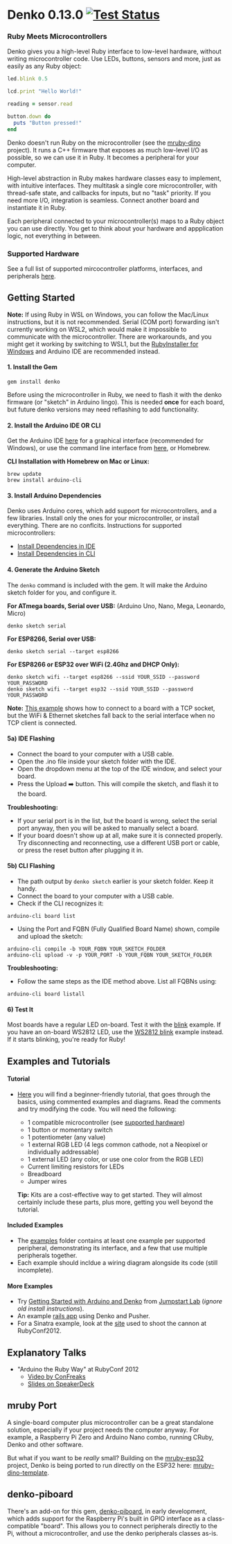 # Denko 0.13.0 [![Test Status](https://github.com/denko-rb/denko/actions/workflows/ruby.yml/badge.svg)](https://github.com/denko-rb/denko/actions/workflows/ruby.yml)
### Ruby Meets Microcontrollers
Denko gives you a high-level Ruby interface to low-level hardware, without writing microcontroller code. Use LEDs, buttons, sensors and more, just as easily as any Ruby object:

````ruby
led.blink 0.5

lcd.print "Hello World!"

reading = sensor.read

button.down do
  puts "Button pressed!"
end
````

Denko doesn't run Ruby on the microcontroller (see the [mruby-dino](#mruby) project). It runs a C++ firmware that exposes as much low-level I/O as possible, so we can use it in Ruby. It becomes a peripheral for your computer.

High-level abstraction in Ruby makes hardware classes easy to implement, with intuitive interfaces. They multitask a single core microcontroller, with thread-safe state, and callbacks for inputs, but no "task" priority. If you need more I/O, integration is seamless. Connect another board and instantiate it in Ruby.

Each peripheral connected to your microcontroller(s) maps to a Ruby object you can use directly. You get to think about your hardware and appplication logic, not everything in between.

### Supported Hardware

See a full list of supported mircocontroller platforms, interfaces, and peripherals [here](HARDWARE.md).

## Getting Started

**Note:** If using Ruby in WSL on Windows, you can follow the Mac/Linux instructions, but it is not recommended. Serial (COM port) forwarding isn't currently working on WSL2, which would make it impossible to communicate with the microcontroller. There are workarounds, and you might get it working by switching to WSL1, but the [RubyInstaller for Windows](https://rubyinstaller.org/) and Arduino IDE are recommended instead.

#### 1. Install the Gem
```shell
gem install denko
```

Before using the microcontroller in Ruby, we need to flash it with the denko firmware (or "sketch" in Arduino lingo). This is needed **once** for each board, but future denko versions may need reflashing to add functionality.

#### 2. Install the Arduino IDE OR CLI

Get the Arduino IDE [here](http://arduino.cc/en/Main/Software) for a graphical interface (recommended for Windows), or use the command line interface from [here](https://github.com/arduino/arduino-cli/releases), or Homebrew.

**CLI Installation with Homebrew on Mac or Linux:**
````shell
brew update
brew install arduino-cli
````

#### 3. Install Arduino Dependencies
Denko uses Arduino cores, which add support for microcontrollers, and a few libraries. Install only the ones for your microcontroller, or install everything. There are no conflcits. Instructions for supported microcontrollers:
  * [Install Dependencies in IDE](DEPS_IDE.md) 
  * [Install Dependencies in CLI](DEPS_CLI.md) 

#### 4. Generate the Arduino Sketch
The `denko` command is included with the gem. It will make the Arduino sketch folder for you, and configure it.

**For ATmega boards, Serial over USB:** (Arduino Uno, Nano, Mega, Leonardo, Micro)
```shell
denko sketch serial
````

**For ESP8266, Serial over USB:**
```shell
denko sketch serial --target esp8266
````

**For ESP8266 or ESP32 over WiFi (2.4Ghz and DHCP Only):**
```shell
denko sketch wifi --target esp8266 --ssid YOUR_SSID --password YOUR_PASSWORD
denko sketch wifi --target esp32 --ssid YOUR_SSID --password YOUR_PASSWORD
````

**Note:** [This example](examples/connection/tcp.rb) shows how to connect to a board with a TCP socket, but the WiFi & Ethernet sketches fall back to the serial interface when no TCP client is connected.

#### 5a) IDE Flashing

* Connect the board to your computer with a USB cable.
* Open the .ino file inside your sketch folder with the IDE.
* Open the dropdown menu at the top of the IDE window, and select your board.
* Press the Upload :arrow_right: button. This will compile the sketch, and flash it to the board.

**Troubleshooting:**
* If your serial port is in the list, but the board is wrong, select the serial port anyway, then you will be asked to manually select a board.
* If your board doesn't show up at all, make sure it is connected properly. Try disconnecting and reconnecting, use a different USB port or cable, or press the reset button after plugging it in.

#### 5b) CLI Flashing

* The path output by `denko sketch` earlier is your sketch folder. Keep it handy.
* Connect the board to your computer with a USB cable.
* Check if the CLI recognizes it:

````shell
arduino-cli board list
````
  
* Using the Port and FQBN (Fully Qualified Board Name) shown, compile and upload the sketch:
````shell
arduino-cli compile -b YOUR_FQBN YOUR_SKETCH_FOLDER
arduino-cli upload -v -p YOUR_PORT -b YOUR_FQBN YOUR_SKETCH_FOLDER
````

**Troubleshooting:**
* Follow the same steps as the IDE method above. List all FQBNs using:
````shell
arduino-cli board listall
````

#### 6)  Test It

Most boards have a regular LED on-board. Test it with the [blink](examples/led/builtin_blink.rb) example. If you have an on-board WS2812 LED, use the [WS2812 blink](examples/led/ws2812_builtin_blink.rb) example instead. If it starts blinking, you're ready for Ruby!

## Examples and Tutorials

#### Tutorial

- [Here](tutorial) you will find a beginner-friendly tutorial, that goes through the basics, using commented examples and diagrams. Read the comments and try modifying the code. You will need the following:
  * 1 compatible microcontroller (see [supported hardware](HARDWARE.md))
  * 1 button or momentary switch
  * 1 potentiometer (any value)
  * 1 external RGB LED (4 legs common cathode, not a Neopixel or individually addressable)
  * 1 external LED (any color, or use one color from the RGB LED)
  * Current limiting resistors for LEDs
  * Breadboard
  * Jumper wires
  
  **Tip:** Kits are a cost-effective way to get started. They will almost certainly include these parts, plus more, getting you well beyond the tutorial.

#### Included Examples

- The [examples](examples) folder contains at least one example per supported peripheral, demonstrating its interface, and a few that use multiple peripherals together.
- Each example should incldue a wiring diagram alongside its code (still incomplete).

####  More Examples

- Try [Getting Started with Arduino and Denko](http://tutorials.jumpstartlab.com/projects/arduino/introducing_arduino.html) from [Jumpstart Lab](http://jumpstartlab.com) (_ignore old install instructions_).
- An example [rails app](https://github.com/denko-rb/denko_rails_example)  using Denko and Pusher.
- For a Sinatra example, look at the [site](https://github.com/denko-rb/denko_cannon) used to shoot the cannon at RubyConf2012.

## Explanatory Talks

- "Arduino the Ruby Way" at RubyConf 2012
  - [Video by ConFreaks](https://www.youtube.com/watch?v=oUIor6GK-qA)
  - [Slides on SpeakerDeck](https://speakerdeck.com/austinbv/arduino-the-ruby-way)
  
## mruby Port

A single-board computer plus microcontroller can be a great standalone solution, especially if your project needs the computer anyway. For example, a Raspberry Pi Zero and Arduino Nano combo, running CRuby, Denko and other software.

But what if you want to be _really_ small? Building on the [mruby-esp32](https://github.com/mruby-esp32/mruby-esp32) project, Denko is being ported to run directly on the ESP32 here: [mruby-dino-template](https://github.com/denko-rb/mruby-dino-template).

## denko-piboard

There's an add-on for this gem, [denko-piboard](https://github.com/denko-rb/denko-piboard), in early development, which adds support for the Raspberry Pi's built in GPIO interface as a class-compatible "board". This allows you to connect peripherals directly to the Pi, without a microcontroller, and use the denko peripherals classes as-is.
